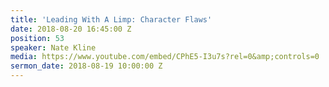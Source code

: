 ```yaml
---
title: 'Leading With A Limp: Character Flaws'
date: 2018-08-20 16:45:00 Z
position: 53
speaker: Nate Kline
media: https://www.youtube.com/embed/CPhE5-I3u7s?rel=0&amp;controls=0
sermon_date: 2018-08-19 10:00:00 Z
---
```


